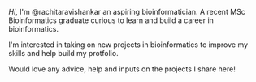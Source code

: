*Hi*, I'm @rachitaravishankar an aspiring bioinformatician. A recent MSc Bioinformatics graduate curious to learn and build a career in bioinformatics. 

I'm interested in taking on new projects in bioinformatics to improve my skills and help build my protfolio. 
 
Would love any advice, help and inputs on the projects I share here!

